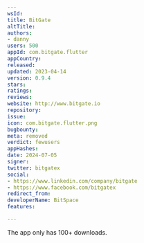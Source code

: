 ```yaml
---
wsId: 
title: BitGate
altTitle: 
authors:
- danny
users: 500
appId: com.bitgate.flutter
appCountry: 
released: 
updated: 2023-04-14
version: 0.9.4
stars: 
ratings: 
reviews: 
website: http://www.bitgate.io
repository: 
issue: 
icon: com.bitgate.flutter.png
bugbounty: 
meta: removed
verdict: fewusers
appHashes: 
date: 2024-07-05
signer: 
twitter: bitgatex
social:
- https://www.linkedin.com/company/bitgate
- https://www.facebook.com/bitgatex
redirect_from: 
developerName: BitSpace
features: 

---
```


The app only has 100+ downloads. 
